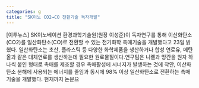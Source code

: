 ```yaml
---
categories: g
title: "SK이노 CO2→CO 전환기술 독자개발"
---
```

[이투뉴스] SK이노베이션 환경과학기술원(원장 이성준)이 독자연구를 통해 이산화탄소(CO2)를 일산화탄소(CO)로 전환할 수 있는 전기화학 촉매기술을 개발했다고 23일 밝혔다. 일산화탄소는 초산, 플라스틱 등 다양한 화학제품을 생산하거나 합성 연료유, 메탄올과 같은 대체연료를 생산하는데 필요한 원료물질이다.연구팀은 니켈과 망간을 원자 하나씩 붙인 형태로 촉매를 제조할 경우 촉매활성에 시너지가 발생하는 것에 착안, 이산화탄소 분해에 사용되는 에너지를 줄임과 동시에 98% 이상 일산화탄소로 전환하는 촉매기술을 개발했다. 현재까지 논문으